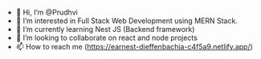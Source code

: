 - 👋 Hi, I’m @Prudhvi
- 👀 I’m interested in Full Stack Web Development using MERN Stack.
- 🌱 I’m currently learning Nest JS (Backend framework)
- 💞️ I’m looking to collaborate on react and node projects
- 📫 How to reach me (https://earnest-dieffenbachia-c4f5a9.netlify.app/)

<!---
prudhvi0215/prudhvi0215 is a ✨ special ✨ repository because its `README.md` (this file) appears on your GitHub profile.
You can click the Preview link to take a look at your changes.
--->
